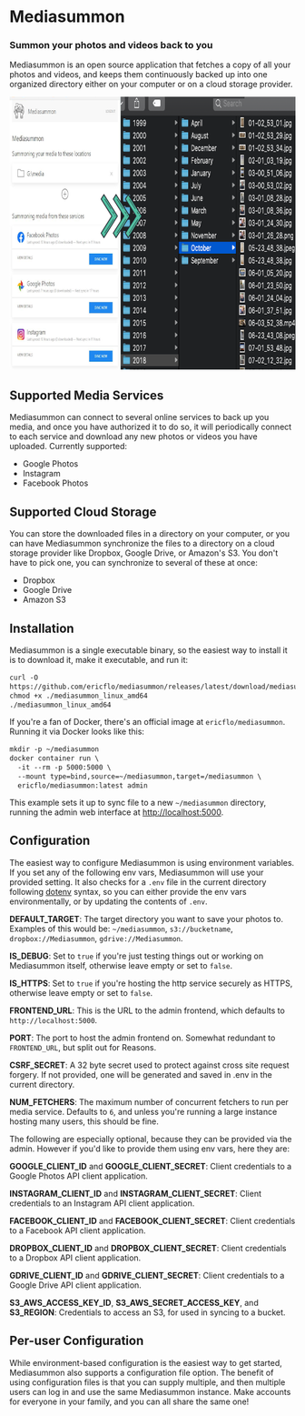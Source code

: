 # Mediasummon
### Summon your photos and videos back to you

Mediasummon is an open source application that fetches a copy of all your
photos and videos, and keeps them continuously backed up into one organized
directory either on your computer or on a cloud storage provider.

<p align="center">
  <img width="800" height="480" src="/admin/static/design/Figure.png?raw=true" />
</p>


## Supported Media Services

Mediasummon can connect to several online services to back up you media, and
once you have authorized it to do so, it will periodically connect to each
service and download any new photos or videos you have uploaded. Currently
supported:

* Google Photos
* Instagram
* Facebook Photos


## Supported Cloud Storage

You can store the downloaded files in a directory on your computer, or you can
have Mediasummon synchronize the files to a directory on a cloud storage
provider like Dropbox, Google Drive, or Amazon's S3. You don't have to
pick one, you can synchronize to several of these at once:

* Dropbox
* Google Drive
* Amazon S3


## Installation

Mediasummon is a single executable binary, so the easiest way to install it is
to download it, make it executable, and run it:

```console
curl -O https://github.com/ericflo/mediasummon/releases/latest/download/mediasummon_linux_amd64
chmod +x ./mediasummon_linux_amd64
./mediasummon_linux_amd64
```

If you're a fan of Docker, there's an official image at `ericflo/mediasummon`.
Running it via Docker looks like this:

```console
mkdir -p ~/mediasummon
docker container run \
  -it --rm -p 5000:5000 \
  --mount type=bind,source=~/mediasummon,target=/mediasummon \
  ericflo/mediasummon:latest admin
```

This example sets it up to sync file to a new `~/mediasummon` directory,
running the admin web interface at [http://localhost:5000](http://localhost:5000).


## Configuration

The easiest way to configure Mediasummon is using environment variables. If you
set any of the following env vars, Mediasummon will use your provided setting.
It also checks for a `.env` file in the current directory following
[dotenv](https://github.com/motdotla/dotenv) syntax, so you can either provide
the env vars environmentally, or by updating the contents of `.env`.

**DEFAULT_TARGET**: The target directory you want to save your photos to.
Examples of this would be: `~/mediasummon`, `s3://bucketname`,
`dropbox://Mediasummon`, `gdrive://Mediasummon`.

**IS_DEBUG**: Set to `true` if you're just testing things out or working on
Mediasummon itself, otherwise leave empty or set to `false`.

**IS_HTTPS**: Set to `true` if you're hosting the http service securely as HTTPS,
otherwise leave empty or set to `false`.

**FRONTEND_URL**: This is the URL to the admin frontend, which defaults to
`http://localhost:5000`.

**PORT**: The port to host the admin frontend on. Somewhat redundant to
``FRONTEND_URL``, but split out for Reasons.

**CSRF_SECRET**: A 32 byte secret used to protect against cross site request
forgery. If not provided, one will be generated and saved in .env in the
current directory.

**NUM_FETCHERS**: The maximum number of concurrent fetchers to run per media
service. Defaults to `6`, and unless you're running a large instance hosting
many users, this should be fine.

The following are especially optional, because they can be provided via the
admin. However if you'd like to provide them using env vars, here they are:

**GOOGLE_CLIENT_ID** and **GOOGLE_CLIENT_SECRET**: Client credentials to a
Google Photos API client application.

**INSTAGRAM_CLIENT_ID** and **INSTAGRAM_CLIENT_SECRET**: Client credentials to
an Instagram API client application.

**FACEBOOK_CLIENT_ID** and **FACEBOOK_CLIENT_SECRET**: Client credentials to
a Facebook API client application.

**DROPBOX_CLIENT_ID** and **DROPBOX_CLIENT_SECRET**: Client credentials to
a Dropbox API client application.

**GDRIVE_CLIENT_ID** and **GDRIVE_CLIENT_SECRET**: Client credentials to
a Google Drive API client application.

**S3_AWS_ACCESS_KEY_ID**, **S3_AWS_SECRET_ACCESS_KEY**, and **S3_REGION**:
Credentials to access an S3, for used in syncing to a bucket.


## Per-user Configuration

While environment-based configuration is the easiest way to get started,
Mediasummon also supports a configuration file option. The benefit of using
configuration files is that you can supply multiple, and then multiple
users can log in and use the same Mediasummon instance. Make accounts for
everyone in your family, and you can all share the same one!

